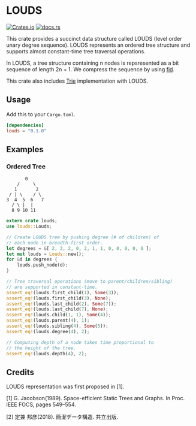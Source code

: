 # LOUDS

[![Crates.io](https://img.shields.io/crates/v/louds.svg)](https://crates.io/crates/louds)
[![docs.rs](https://docs.rs/louds/badge.svg)](https://docs.rs/louds)

This crate provides a succinct data structure called LOUDS (level order unary degree sequence). LOUDS represents an ordered tree structure and supports almost constant-time tree traversal operations.

In LOUDS, a tree structure containing n nodes is repsresented as
a bit sequence of length 2n + 1.
We compress the sequence by using [fid](https://crates.io/crates/fid).

This crate also includes [Trie](https://en.wikipedia.org/wiki/Trie) implementation with LOUDS.

## Usage

Add this to your `Cargo.toml`.

```toml
[dependencies]
louds = "0.1.0"
```

## Examples

### Ordered Tree

```text
       0
    /     \
   1       2
 / | \    / \
3  4  5  6   7
  / \ |  |
  8 9 10 11
```
```rust
extern crate louds;
use louds::Louds;

// Create LOUDS tree by pushing degree (# of children) of
// each node in breadth-first order.
let degrees = &[ 2, 3, 2, 0, 2, 1, 1, 0, 0, 0, 0, 0 ];
let mut louds = Louds::new();
for &d in degrees {
    louds.push_node(d);
}

// Tree traversal operations (move to parent/children/sibling)
// are supported in constant-time.
assert_eq!(louds.first_child(1), Some(3));
assert_eq!(louds.first_child(3), None);
assert_eq!(louds.last_child(2), Some(7));
assert_eq!(louds.last_child(7), None);
assert_eq!(louds.child(1, 1), Some(4));
assert_eq!(louds.parent(4), 1);
assert_eq!(louds.sibling(4), Some(5));
assert_eq!(louds.degree(4), 2);

// Computing depth of a node takes time proportional to
// the height of the tree.
assert_eq!(louds.depth(4), 2);
```

## Credits

LOUDS representation was first proposed in [1].

[1] G. Jacobson(1989). Space-efficient Static Trees and Graphs. In Proc. IEEE FOCS, pages 549–554.

[2] 定兼 邦彦(2018). 簡潔データ構造. 共立出版.
